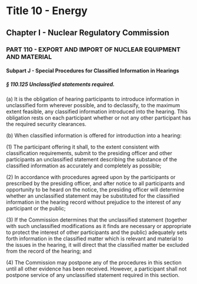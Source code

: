 
# Title 10 - Energy
## Chapter I - Nuclear Regulatory Commission
### PART 110 - EXPORT AND IMPORT OF NUCLEAR EQUIPMENT AND MATERIAL
#### Subpart J - Special Procedures for Classified Information in Hearings
##### § 110.125 Unclassified statements required.

(a) It is the obligation of hearing participants to introduce information in unclassified form wherever possible, and to declassify, to the maximum extent feasible, any classified information introduced into the hearing. This obligation rests on each participant whether or not any other participant has the required security clearances.

(b) When classified information is offered for introduction into a hearing:

(1) The participant offering it shall, to the extent consistent with classification requirements, submit to the presiding officer and other participants an unclassified statement describing the substance of the classified information as accurately and completely as possible;

(2) In accordance with procedures agreed upon by the participants or prescribed by the presiding officer, and after notice to all participants and opportunity to be heard on the notice, the presiding officer will determine whether an unclassified statement may be substituted for the classified information in the hearing record without prejudice to the interest of any participant or the public;

(3) If the Commission determines that the unclassified statement (together with such unclassified modifications as it finds are necessary or appropriate to protect the interest of other participants and the public) adequately sets forth information in the classified matter which is relevant and material to the issues in the hearing, it will direct that the classified matter be excluded from the record of the hearing; and

(4) The Commission may postpone any of the procedures in this section until all other evidence has been received. However, a participant shall not postpone service of any unclassified statement required in this section.
